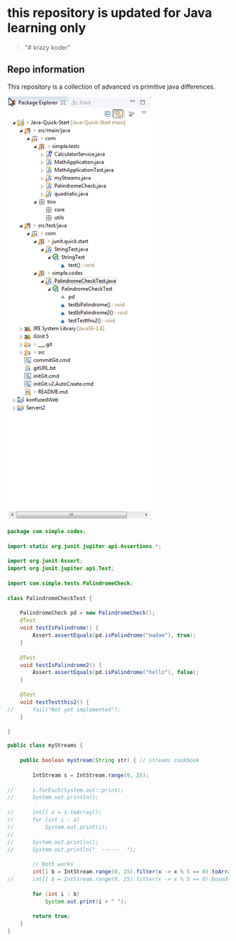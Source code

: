 
# this repository is updated for Java learning only


> "# krazy koder"

## Repo information 

This repository is a collection of advanced vs primitive java differences. 

![](img\capture.png)


```java
package com.simple.codes;

import static org.junit.jupiter.api.Assertions.*;

import org.junit.Assert;
import org.junit.jupiter.api.Test;

import com.simple.tests.PalindromeCheck;

class PalindromeCheckTest {

	PalindromeCheck pd = new PalindromeCheck();
	@Test
	void testIsPalindrome() {
		Assert.assertEquals(pd.isPalindrome("madam"), true);
	}

	@Test
	void testIsPalindrome2() {
		Assert.assertEquals(pd.isPalindrome("hello"), false);
	}
	
	@Test
	void testTestthis2() {
//		fail("Not yet implemented");
	}

}
```
```java
public class myStreams {

	public boolean mystream(String str) { // streams cookbook

		IntStream s = IntStream.range(0, 25);

//		s.forEach(System.out::print);
//		System.out.println();

//		int[] a = s.toArray();
//		for (int i : a)
//			System.out.print(i);
//
//		System.out.println();
//		System.out.println("  ------  ");

		// Both works
		int[] b = IntStream.range(0, 25).filter(x -> x % 5 == 0).toArray();
//		int[] b = IntStream.range(0, 25).filter(x -> x % 5 == 0).boxed().mapToInt(Integer::new).toArray();

		for (int i : b)
			System.out.print(i + " ");

		return true;
	}
}
```
